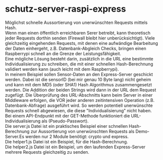 # schutz-server-raspi-express
Möglichst schnelle Aussortierung von unerwünschten Requests mittels Hash.<br>
Wenn man einen öffentlich erreichbaren Serer betreibt, kann theoretisch jeder Requests dorthin senden (Firewall bleibt hier unberücksichtigt). Viele gleichzeitig eingehenden Requests, mit denen eine aufwändige Bearbeitung der Daten einhergeht, z.B. Datenbank-Abgleich Checks, bringen einen Raspberrypi schnell an die Grenze der Leistungsfähigkeit.<br>
Eine mögliche Lösung besteht darin, zusätzlich in die URL eine bestimmte Individualisierung zu schreiben, die mit einer schnellen Hash-Berechnung validiert werden kann (auch leicht mit dem Raspberrypi).<br>
In meinem Beispiel sollen Sensor-Daten an den Express-Server geschickt werden. Dabei ist die sensorID (bei mir genau 10 Byte lang) nicht geheim und kann mit dem MD5 (oder SHA1) Hash Algorithmus zusammengesetzt werden. Die Addition der beiden Strings wird dann in der URL dem Request zugefügt. Die Überprüfung des URL-Abschnitts kann beim Server in einer Middleware erfolgen, die <bold>VOR<bold> jeder anderen zeitintensiven Operation (z.B. Datenbank-Abfrage) ausgeführt wird. So werden potentiell unerwünschte Requests schnell abgewiesen, die diese "Individualisierung" nicht haben.<br> 
Bei einem API-Endpunkt mit der GET-Methode funktioniert die URL-Individualisierung als (Pseudo-Passwort).<br>
Die server.js Datei ist ein praktisches Beispiel einer schnellen Hash-Berechnung zur Aussortierung von unerwünschten Requests als Demo-Server.Es werden nur 2 Module benötigt: crypto und express.<br>
Die helper1.js Datei ist ein Beispiel, für die Hash-Berechnung.<br>
Die helper2.js Datei ist ein Beispiel, um den laufenden Express-Server mehrere Requests gleichzeitig zu senden.<br>
